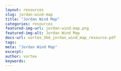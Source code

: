 ```yaml
---
layout: resources
slug: jordan-wind-map
title: "Jordan Wind Map"
categories: resources
featured-img-url: jordan-wind-map.png
featured-img-alt: Jordan Wind Map
docs-url: vortex_3km_jordan_wind_map_resource.pdf
tags:
meta: "Jordan Wind Map"
excerpt: 
author: vortex
keywords: 
---
```

